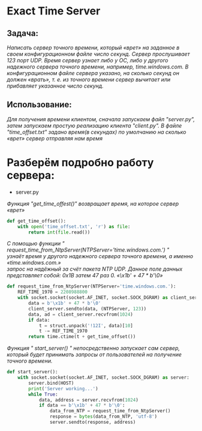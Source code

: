 # Exact Time Server #
## Задача: ##
_Написать сервер точного времени, который «врет» на заданное в своем конфигурационном файле число секунд. Сервер прослушивает 123 порт UDP. Время сервер узнает
либо у ОС, либо у другого надежного сервера точного времени, например, time.windows.com.
В конфигурационном файле сервера указано, на сколько секунд он должен «врать», т. е. из
точного времени сервер вычитает или прибавляет указанное число секунд._

## Использование: ##
_Для получения времени клиентом, сначала запускаем файл "server.py",
затем запускаем простую реализацию клиента "client.py".
В файле "time_offset.txt" задано время(в секундах) по умолчанию на сколько «врет» 
сервер отправляя нам время_

# Разберём подробно работу сервера: #
+ server.py 

_Функция "get_time_offest()" возвращает время, на которое сервер «врет»_
```python
def get_time_offset():
    with open('time_offset.txt', 'r') as file:
        return int(file.read())
```

_С помощью функции " request_time_from_NtpServer(NTPServer='time.windows.com.') " <br/>
узнаёт время у другого надежного сервера точного времени, а именно  «time.windows.com.» <br/>
запрос на надёжный за счёт пакета NTP UDP. Данное поле данных представляет собой: 0x1B затем 47 раз 0. «\x1b' + 47 * b'\0»_
```python
def request_time_from_NtpServer(NTPServer='time.windows.com.'):
    REF_TIME_1970 = 2208988800
    with socket.socket(socket.AF_INET, socket.SOCK_DGRAM) as client_server:
        data = b'\x1b' + 47 * b'\0'
        client_server.sendto(data, (NTPServer, 123))
        data, ad = client_server.recvfrom(1024)
        if data:
            t = struct.unpack('!12I', data)[10]
            t -= REF_TIME_1970
        return time.ctime(t + get_time_offset())
```
_Функция " start_server() " непосредственно запускает сам сервер, который будет принимать запросы от пользователей на получение точного времени._
```python
def start_server():
    with socket.socket(socket.AF_INET, socket.SOCK_DGRAM) as server:
        server.bind(HOST)
        print('Server working...')
        while True:
            data, address = server.recvfrom(1024)
            if data == b'\x1b' + 47 * b'\0':
                data_from_NTP = request_time_from_NtpServer()
                response = bytes(data_from_NTP, 'utf-8')
                server.sendto(response, address)
```